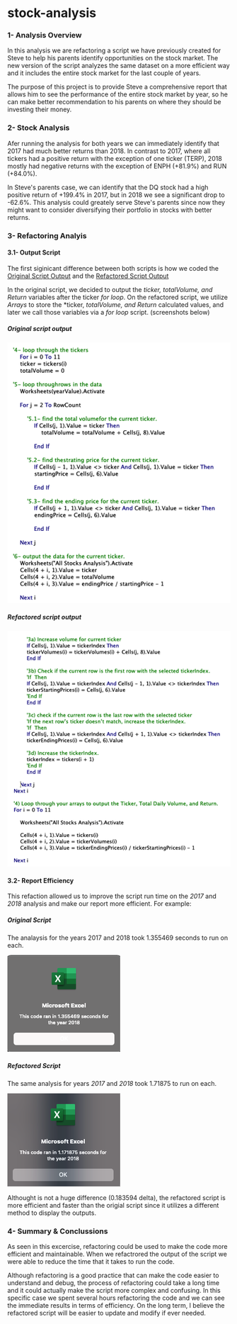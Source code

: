 # stock-analysis

### 1- Analysis Overview
In this analysis we are refactoring a script we have previously created for Steve to help his parents identify opportunities on the stock market. The new version of the script analyzes the same dataset on a more efficient way and it includes the entire stock market for the last couple of years.    

The purpose of this project is to provide Steve a comprehensive report that allows him to see the performance of the entire stock market by year, so he can make better recommendation to his parents on where they should be investing their money. 

### 2- Stock Analysis
Afer running the analysis for both years we can immediately identify that 2017 had much better returns than 2018. In contrast to 2017, where all tickers had a positive return with the exception of one ticker (TERP), 2018 mostly had negative returns with the exception of ENPH (+81.9%) and RUN (+84.0%). 

In Steve's parents case, we can identify that the DQ stock had a high positive return of +199.4% in 2017, but in 2018 we see a significant drop to -62.6%. This analysis could greately serve Steve's parents since now they might want to consider diversifying their portfolio in stocks with better returns. 

### 3- Refactoring Analyis 

#### 3.1- Output Script
The first siginicant difference between both scripts is how we coded the [Original Script Output](https://github.com/ejyongc/stock-analysis/blob/main/Resources/Output%20-%20Original%20Script.png)
and the [Refactored Script Output](https://github.com/ejyongc/stock-analysis/blob/main/Resources/Output%20-%20Refactored%20Script.png)

In the original script, we decided to output the *ticker, totalVolume, and Return* variables after the ticker *for loop*. On the refactored script, we utilize *Arrays* to store the *ticker, *totalVolume, and Return* calculated values, and later we call those variables via a *for loop* script. (screenshots below) 

##### Original script output
![image](https://github.com/ejyongc/stock-analysis/blob/main/Resources/Output%20-%20Original%20Script.png)

##### Refactored script output
![image](https://github.com/ejyongc/stock-analysis/blob/main/Resources/Output%20-%20Refactored%20Script.png)

#### 3.2- Report Efficiency
This refaction allowed us to improve the script run time on the *2017* and *2018* analysis and make our report more efficient. For example: 

##### Original Script 
The analaysis for the years 2017 and 2018 took 1.355469  seconds to run on each.

![image](https://github.com/ejyongc/stock-analysis/blob/main/Resources/2018%20Stock%20Analysis%20-%20Original%20Script.png)

##### Refactored Script
The same analysis for years *2017* and *2018* took 1.71875 to run on each. 

![image](https://github.com/ejyongc/stock-analysis/blob/main/Resources/VBA_Challenge_2018.png)
    
Althought is not a huge difference (0.183594 delta), the refactored script is more efficient and faster than the origial script since it utilizes a different method to display the outputs.

### 4- Summary & Conclussions 
As seen in this excercise, refactoring could be used to make the code more efficient and maintainable. When we refactrored the output of the script we were able to reduce the time that it takes to run the code.  

Although refactoring is a good practice that can make the code easier to understand and debug, the process of refactoring could take a long time and it could actually make the script more complex and confusing. In this specific case we spent several hours refactoring the code and we can see the immediate results in terms of efficiency.  On the long term, I believe the refactored script will be easier to update and modify if ever needed.
